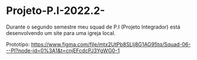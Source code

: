 # Projeto-P.I-2022.2-
Durante o segundo semestre meu squad de P.I (Projeto Integrador) está desenvolvendo um site para uma igreja local.

Prototípo:
https://www.figma.com/file/mtx2UtPb8SLIj8G1AG95tq/Squad-06---PI?node-id=0%3A1&t=cnjEFcdcPJ3YgWG0-1
